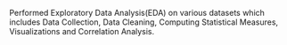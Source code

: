 Performed Exploratory Data Analysis(EDA) on various datasets which includes Data Collection, Data Cleaning, Computing Statistical Measures, Visualizations and Correlation Analysis.